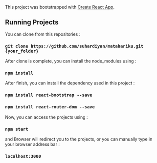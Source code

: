 This project was bootstrapped with [Create React App](https://github.com/facebook/create-react-app).

## Running Projects

You can clone from this repositories :

### `git clone https://github.com/suhardiyan/matahariku.git {your_folder}`

After clone is complete, you can install the node_modules using :

### `npm install`

After finish, you can install the dependency used in this project :

### `npm install react-bootstrap --save`
### `npm install react-router-dom --save`

Now, you can access the projects using :

### `npm start`

and Browser will redirect you to the projects, or you can manually type in your browser address bar :

### `localhost:3000`